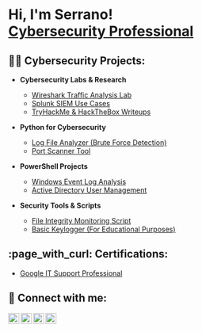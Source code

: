 <h1>Hi, I'm Serrano! <br/> <a href="https://www.linkedin.com/in/stephan-serrano-443181383/">Cybersecurity Professional</a></h1>

<h2>👨‍💻 Cybersecurity Projects:</h2>

- <b>Cybersecurity Labs & Research</b>
  - [Wireshark Traffic Analysis Lab](https://github.com/theadeserrano/Wireshark-Lab)
  - [Splunk SIEM Use Cases](https://github.com/theadeserrano/SIEM-Detection-Lab)
  - [TryHackMe & HackTheBox Writeups](https://github.com/theadeserrano/CTF-Writeups)

- <b>Python for Cybersecurity</b>
  - [Log File Analyzer (Brute Force Detection)](https://github.com/theadeserrano/Log-Analyzer)
  - [Port Scanner Tool](https://github.com/theadeserrano/Port-Scanner)

- <b>PowerShell Projects</b>
  - [Windows Event Log Analysis](https://github.com/theadeserrano/EventLog-Analysis)
  - [Active Directory User Management](https://github.com/theadeserrano/AD-User-Management)

- <b>Security Tools & Scripts</b>
  - [File Integrity Monitoring Script](https://github.com/theadeserrano/File-Integrity-Monitor)
  - [Basic Keylogger (For Educational Purposes)](https://github.com/theadeserrano/Keylogger-Demo)

<h2> :page_with_curl: Certifications:</h2>

  - [Google IT Support Professional](https://www.credly.com/badges/c58885b5-ccda-49d8-8b9b-565dba0c821d/linked_in_profile)
  
<h2> 🤳 Connect with me:</h2>

[<img align="left" alt="YouTube" width="22px" src="https://cdn.jsdelivr.net/npm/simple-icons@v3/icons/youtube.svg" />][youtube]
[<img align="left" alt="Twitter" width="22px" src="https://cdn.jsdelivr.net/npm/simple-icons@v3/icons/twitter.svg" />][twitter]
[<img align="left" alt="LinkedIn" width="22px" src="https://cdn.jsdelivr.net/npm/simple-icons@v3/icons/linkedin.svg" />][linkedin]
[<img align="left" alt="Instagram" width="22px" src="https://cdn.jsdelivr.net/npm/simple-icons@v3/icons/instagram.svg" />][instagram]

[twitter]: https://twitter.com/theadeserrano
[youtube]: https://www.youtube.com/@SerranoLately
[instagram]: https://www.instagram.com/theadeserrano
[linkedin]: https://linkedin.com/in/stephan-serrano-443181383/
